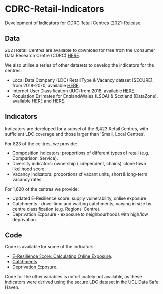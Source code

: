 # CDRC-Retail-Indicators 

Development of Indicators for CDRC Retail Centres (2021) Release. 

## Data

2021 Retail Centres are available to download for free from the Consumer Data Research Centre (CDRC) [HERE](https://data.cdrc.ac.uk/dataset/retail-centre-boundaries).

We also utilise a series of other datasets to develop the indicators for the centres:

- Local Data Company (LDC) Retail Type & Vacancy dataset [SECURE], from 2018-2020, available [HERE](https://data.cdrc.ac.uk/dataset/local-data-company-retail-type-or-vacancy-classification).
- Internet User Classification (IUC) from 2018, available [HERE](https://data.cdrc.ac.uk/dataset/internet-user-classification).
- Population Estimates for England/Wales (LSOA) & Scotland (DataZone), available [HERE](https://www.ons.gov.uk/peoplepopulationandcommunity/populationandmigration/populationestimates/datasets/lowersuperoutputareamidyearpopulationestimates) and [HERE](https://www.nrscotland.gov.uk/statistics-and-data/statistics/statistics-by-theme/population/population-estimates/2011-based-special-area-population-estimates/small-area-population-estimates/mid-2019).

## Indicators

Indicators are developed for a subset of the 6,423 Retail Centres, with sufficient LDC coverage and those larger than 'Small, Local Centres'.

For 823 of the centres, we provide:
- Composition indicators: proportions of different types of retail (e.g. Comparison, Service).
- Diversity indicators: ownership (independent, chains), clone town likelihood score.
- Vacancy indicators: proportions of vacant units, short & long-term vacancy rates

For 1,620 of the centres we provide:
- Updated E-Resilience score: supply vulnerability, online exposure
- Catchments - drive-time and walking catchments, varying in size by centre classification (e.g. Regional Centre).
- Deprivation Exposure - exposure to neighbourhoods with high/low deprivation.

## Code

Code is available for some of the indicators:

- [E-Resilience Score: Calculating Online Exposure](https://github.com/patrickballantyne/CDRC-Retail-Indicators/blob/main/Analysis%20Code/Calculating%20Online-Exposure.R).
- [Catchments](https://github.com/patrickballantyne/CDRC-Retail-Indicators/blob/main/Analysis%20Code/Drive-Time%20Catchments.R). 
- [Deprivation Exposure](https://github.com/patrickballantyne/CDRC-Retail-Indicators/blob/main/Analysis%20Code/Calculating%20Deprivation-Exposure.R).

Code for the other variables is unfortunately not available, as these indicators were derived using the secure LDC dataset in the UCL Data Safe Haven.
